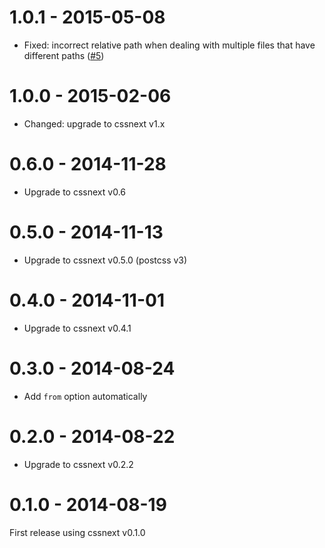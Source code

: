 # 1.0.1 - 2015-05-08

- Fixed: incorrect relative path when dealing with multiple files that have
different paths ([#5](https://github.com/cssnext/gulp-cssnext/pull/5))

# 1.0.0 - 2015-02-06

- Changed: upgrade to cssnext v1.x

# 0.6.0 - 2014-11-28

- Upgrade to cssnext v0.6

# 0.5.0 - 2014-11-13

- Upgrade to cssnext v0.5.0 (postcss v3)

# 0.4.0 - 2014-11-01

- Upgrade to cssnext v0.4.1

# 0.3.0 - 2014-08-24

- Add `from` option automatically

# 0.2.0 - 2014-08-22

- Upgrade to cssnext v0.2.2

# 0.1.0 - 2014-08-19

First release using cssnext v0.1.0
